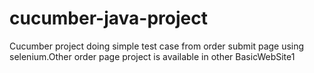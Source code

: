 # cucumber-java-project
Cucumber project doing simple test case from order submit page using selenium.Other order page project is available in other BasicWebSite1
